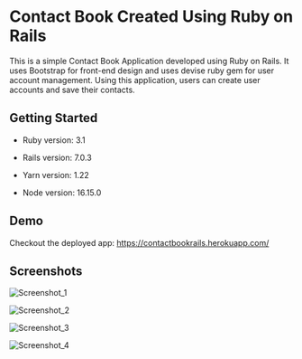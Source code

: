 
# Contact Book Created Using Ruby on Rails

This is a simple Contact Book Application developed using Ruby on Rails.
It uses Bootstrap for front-end design and uses devise ruby gem for user account management. 
Using this application, users can create user accounts and save their contacts.
## Getting Started

* Ruby version: 3.1

* Rails version: 7.0.3

* Yarn version: 1.22

* Node version: 16.15.0
## Demo

Checkout the deployed app: https://contactbookrails.herokuapp.com/


## Screenshots

![Screenshot_1](https://user-images.githubusercontent.com/69090976/170840024-b289e0aa-1791-4f46-927c-07fe401cb62d.png)

![Screenshot_2](https://user-images.githubusercontent.com/69090976/170840035-41b3f1ac-a9e9-4996-88d0-fb584f37893a.png)

![Screenshot_3](https://user-images.githubusercontent.com/69090976/170840042-54274818-8f3a-40c2-a53c-f657a4436792.png)

![Screenshot_4](https://user-images.githubusercontent.com/69090976/170840045-aeddf576-f5d7-414d-b6a3-ad1a72ad6692.png)

